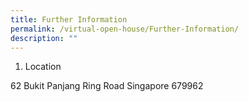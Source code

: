 ```yaml
---
title: Further Information
permalink: /virtual-open-house/Further-Information/
description: ""
---
```

1. Location

62 Bukit Panjang Ring Road Singapore 679962

